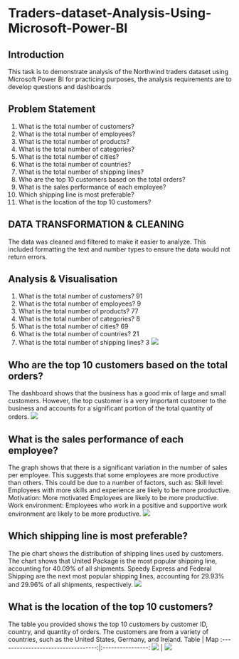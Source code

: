 # Traders-dataset-Analysis-Using-Microsoft-Power-BI
## Introduction
This task is to demonstrate analysis of the Northwind traders dataset using Microsoft Power BI for practicing purposes, the analysis requirements are to develop  questions and dashboards
## Problem Statement
1.	What is the total number of customers?
2.	What is the total number of employees?
3.	What is the total number of products?
4.	What is the total number of categories?
5.	What is the total number of cities?
6.	What is the total number of countries?
7.	What is the total number of shipping lines?
8.	Who are the top 10 customers based on the total orders?
9.	What is the sales performance of each employee?
10.	Which shipping line is most preferable?
11.	What is the location of the top 10 customers?
    
## DATA TRANSFORMATION & CLEANING
The data was cleaned and filtered to make it easier to analyze. This included formatting the text and number types to ensure the data would not return errors.
## Analysis & Visualisation
1.	What is the total number of customers? 91
2.	What is the total number of employees? 9
3.	What is the total number of products? 77 
4.	What is the total number of categories? 8 
5.	What is the total number of cities? 69 
6.	What is the total number of countries? 21
7.	What is the total number of shipping lines? 3
![](F_line.png)

## Who are the top 10 customers based on the total orders?
The dashboard shows that the business has a good mix of large and small customers. However, the top customer is a very important customer to the business and accounts for a significant portion of the total quantity of orders.
![](top10_customers.png)

## What is the sales performance of each employee?
The graph  shows that there is a significant variation in the number of sales per employee. This suggests that some employees are more productive than others. This could be due to a number of factors, such as:
Skill level: Employees with more skills and experience are likely to be more productive.
Motivation: More motivated Employees are likely to be more productive.
Work environment: Employees who work in a positive and supportive work environment are likely to be more productive.
![](Employee_performance.png)

## Which shipping line is most preferable?
 The pie chart shows the distribution of shipping lines used by customers. The chart shows that United Package is the most popular shipping line, accounting for 40.09% of all shipments. Speedy Express and Federal Shipping are the next most popular shipping lines, accounting for 29.93% and 29.96% of all shipments, respectively.
 ![](Shippinp_lines.png)

 ## What is the location of the top 10 customers?
The table you provided shows the top 10 customers by customer ID, country, and quantity of orders. The customers are from a variety of countries, such as the United States, Germany, and Ireland.
Table                               |          Map
:----------------------------------:|:----------------:
![](Customers_locationtable.png)         |     ![](customers_map.png)
